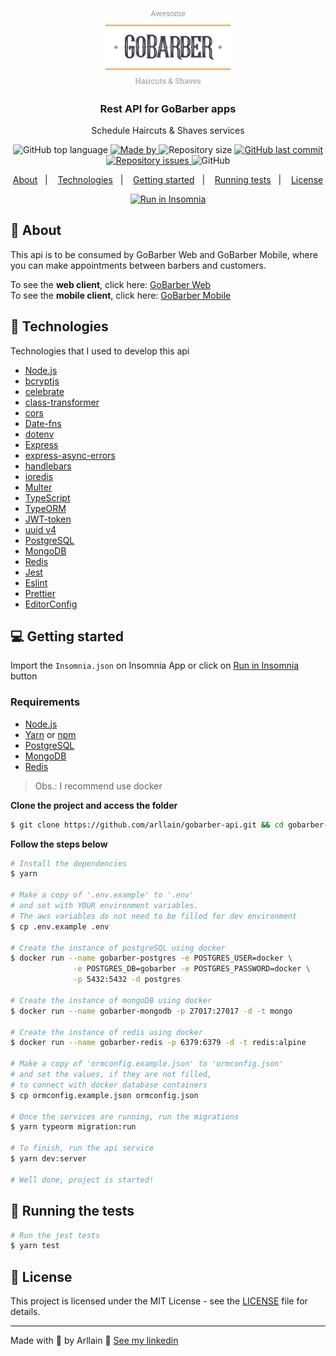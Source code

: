 <h1 align="center">
  <img alt="gobarber" src=".github/logo.svg" width="200px">
</h1>

<h3 align="center">
  Rest API for GoBarber apps
</h3>

<p align="center">Schedule Haircuts & Shaves services</p>

<p align="center">
  <img alt="GitHub top language" src="https://img.shields.io/github/languages/top/arllain/gobarber-api?color=%23FF9000">

  <a href="https://www.linkedin.com/in/arllain/" target="_blank" rel="noopener noreferrer">
    <img alt="Made by" src="https://img.shields.io/badge/made%20by-arllain-%23FF9000">
  </a>

  <img alt="Repository size" src="https://img.shields.io/github/repo-size/arllain/gobarber-api?color=%23FF9000">

  <a href="https://github.com/arllain/gobarber-api/commits/master">
    <img alt="GitHub last commit" src="https://img.shields.io/github/last-commit/arllain/gobarber-api?color=%23FF9000">
  </a>

  <a href="https://github.com/arllain/gobarber-api/issues">
    <img alt="Repository issues" src="https://img.shields.io/github/issues/arllain/gobarber-api?color=%23FF9000">
  </a>

  <img alt="GitHub" src="https://img.shields.io/github/license/arllain/gobarber-api?color=%23FF9000">
</p>

<p align="center">
  <a href="#%EF%B8%8F-about-the-project">About</a>&nbsp;&nbsp;&nbsp;|&nbsp;&nbsp;&nbsp;
  <a href="#-technologies">Technologies</a>&nbsp;&nbsp;&nbsp;|&nbsp;&nbsp;&nbsp;
  <a href="#-getting-started">Getting started</a>&nbsp;&nbsp;&nbsp;|&nbsp;&nbsp;&nbsp;
  <a href="#-running-tests">Running tests</a>&nbsp;&nbsp;&nbsp;|&nbsp;&nbsp;&nbsp;
  <a href="#-license">License</a>
</p>

<p id="insomniaButton" align="center">
  <a href="https://insomnia.rest/run/?label=PontoLoc&uri=https%3A%2F%2Fraw.githubusercontent.com%2Farllain%2Fpontoloc-api%2Fmaster%2FInsomnia.json" target="_blank"><img src="https://insomnia.rest/images/run.svg" alt="Run in Insomnia"></a>
</p>

## 🧐 About

This api is to be consumed by GoBarber Web and GoBarber Mobile, where you can make appointments between barbers and customers.

To see the **web client**, click here: [GoBarber Web](https://github.com/arllain/gobarber-web)<br />
To see the **mobile client**, click here: [GoBarber Mobile](https://github.com/arllain/gobarber-mobile)

## 🚀 Technologies

Technologies that I used to develop this api

- [Node.js](https://nodejs.org/en/)
- [bcryptjs](https://github.com/dcodeIO/bcrypt.js)
- [celebrate](https://github.com/arb/celebrate)
- [class-transformer](https://github.com/typestack/class-transformer)
- [cors](https://github.com/expressjs/cors)
- [Date-fns](https://date-fns.org/)
- [dotenv](https://github.com/motdotla/dotenv)
- [Express](https://expressjs.com/pt-br/)
- [express-async-errors](https://github.com/davidbanham/express-async-errors)
- [handlebars](https://github.com/ericf/express-handlebars)
- [ioredis](https://github.com/luin/ioredis)
- [Multer](https://github.com/expressjs/multer)
- [TypeScript](https://www.typescriptlang.org/)
- [TypeORM](https://typeorm.io/#/)
- [JWT-token](https://jwt.io/)
- [uuid v4](https://github.com/thenativeweb/uuidv4/)
- [PostgreSQL](https://www.postgresql.org/)
- [MongoDB](https://www.mongodb.com/)
- [Redis](https://redis.io/)
- [Jest](https://jestjs.io/)
- [Eslint](https://eslint.org/)
- [Prettier](https://prettier.io/)
- [EditorConfig](https://editorconfig.org/)

## 💻 Getting started

Import the `Insomnia.json` on Insomnia App or click on [Run in Insomnia](#insomniaButton) button

### Requirements

- [Node.js](https://nodejs.org/en/)
- [Yarn](https://classic.yarnpkg.com/) or [npm](https://www.npmjs.com/)
- [PostgreSQL](https://www.postgresql.org/)
- [MongoDB](https://www.mongodb.com/)
- [Redis](https://redis.io/)

> Obs.: I recommend use docker

**Clone the project and access the folder**

```bash
$ git clone https://github.com/arllain/gobarber-api.git && cd gobarber-api
```

**Follow the steps below**

```bash
# Install the dependencies
$ yarn

# Make a copy of '.env.example' to '.env'
# and set with YOUR environment variables.
# The aws variables do not need to be filled for dev environment
$ cp .env.example .env

# Create the instance of postgreSQL using docker
$ docker run --name gobarber-postgres -e POSTGRES_USER=docker \
              -e POSTGRES_DB=gobarber -e POSTGRES_PASSWORD=docker \
              -p 5432:5432 -d postgres

# Create the instance of mongoDB using docker
$ docker run --name gobarber-mongodb -p 27017:27017 -d -t mongo

# Create the instance of redis using docker
$ docker run --name gobarber-redis -p 6379:6379 -d -t redis:alpine

# Make a copy of 'ormconfig.example.json' to 'ormconfig.json'
# and set the values, if they are not filled,
# to connect with docker database containers
$ cp ormconfig.example.json ormconfig.json

# Once the services are running, run the migrations
$ yarn typeorm migration:run

# To finish, run the api service
$ yarn dev:server

# Well done, project is started!
```

## 🔧 Running the tests <a name = "tests"></a>
```bash
# Run the jest tests
$ yarn test

```


## 📝 License

This project is licensed under the MIT License - see the [LICENSE](LICENSE) file for details.

---

Made with 💜 by Arllain 👋 [See my linkedin](https://www.linkedin.com/in/arllain/)
